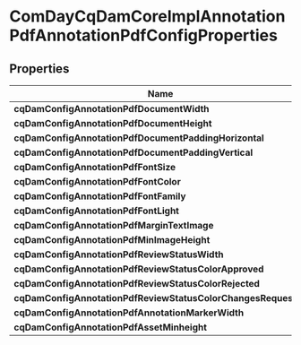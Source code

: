 
# ComDayCqDamCoreImplAnnotationPdfAnnotationPdfConfigProperties

## Properties
Name | Type | Description | Notes
------------ | ------------- | ------------- | -------------
**cqDamConfigAnnotationPdfDocumentWidth** | [**ConfigNodePropertyInteger**](ConfigNodePropertyInteger.md) |  |  [optional]
**cqDamConfigAnnotationPdfDocumentHeight** | [**ConfigNodePropertyInteger**](ConfigNodePropertyInteger.md) |  |  [optional]
**cqDamConfigAnnotationPdfDocumentPaddingHorizontal** | [**ConfigNodePropertyInteger**](ConfigNodePropertyInteger.md) |  |  [optional]
**cqDamConfigAnnotationPdfDocumentPaddingVertical** | [**ConfigNodePropertyInteger**](ConfigNodePropertyInteger.md) |  |  [optional]
**cqDamConfigAnnotationPdfFontSize** | [**ConfigNodePropertyInteger**](ConfigNodePropertyInteger.md) |  |  [optional]
**cqDamConfigAnnotationPdfFontColor** | [**ConfigNodePropertyString**](ConfigNodePropertyString.md) |  |  [optional]
**cqDamConfigAnnotationPdfFontFamily** | [**ConfigNodePropertyString**](ConfigNodePropertyString.md) |  |  [optional]
**cqDamConfigAnnotationPdfFontLight** | [**ConfigNodePropertyString**](ConfigNodePropertyString.md) |  |  [optional]
**cqDamConfigAnnotationPdfMarginTextImage** | [**ConfigNodePropertyInteger**](ConfigNodePropertyInteger.md) |  |  [optional]
**cqDamConfigAnnotationPdfMinImageHeight** | [**ConfigNodePropertyInteger**](ConfigNodePropertyInteger.md) |  |  [optional]
**cqDamConfigAnnotationPdfReviewStatusWidth** | [**ConfigNodePropertyInteger**](ConfigNodePropertyInteger.md) |  |  [optional]
**cqDamConfigAnnotationPdfReviewStatusColorApproved** | [**ConfigNodePropertyString**](ConfigNodePropertyString.md) |  |  [optional]
**cqDamConfigAnnotationPdfReviewStatusColorRejected** | [**ConfigNodePropertyString**](ConfigNodePropertyString.md) |  |  [optional]
**cqDamConfigAnnotationPdfReviewStatusColorChangesRequested** | [**ConfigNodePropertyString**](ConfigNodePropertyString.md) |  |  [optional]
**cqDamConfigAnnotationPdfAnnotationMarkerWidth** | [**ConfigNodePropertyInteger**](ConfigNodePropertyInteger.md) |  |  [optional]
**cqDamConfigAnnotationPdfAssetMinheight** | [**ConfigNodePropertyInteger**](ConfigNodePropertyInteger.md) |  |  [optional]



